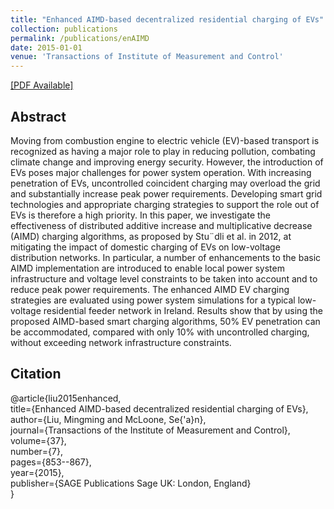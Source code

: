 ```yaml
---
title: "Enhanced AIMD-based decentralized residential charging of EVs"
collection: publications
permalink: /publications/enAIMD
date: 2015-01-01
venue: 'Transactions of Institute of Measurement and Control'
---
```


[[PDF Available]](http://ming2liu.github.io/files/enAIMD.pdf)

## Abstract

Moving from combustion engine to electric vehicle (EV)-based transport is recognized as having a major role to play in reducing pollution, combating
climate change and improving energy security. However, the introduction of EVs poses major challenges for power system operation. With increasing
penetration of EVs, uncontrolled coincident charging may overload the grid and substantially increase peak power requirements. Developing smart grid
technologies and appropriate charging strategies to support the role out of EVs is therefore a high priority. In this paper, we investigate the effectiveness
of distributed additive increase and multiplicative decrease (AIMD) charging algorithms, as proposed by Stu¨dli et al. in 2012, at mitigating the impact of
domestic charging of EVs on low-voltage distribution networks. In particular, a number of enhancements to the basic AIMD implementation are introduced
to enable local power system infrastructure and voltage level constraints to be taken into account and to reduce peak power requirements. The
enhanced AIMD EV charging strategies are evaluated using power system simulations for a typical low-voltage residential feeder network in Ireland.
Results show that by using the proposed AIMD-based smart charging algorithms, 50% EV penetration can be accommodated, compared with only 10%
with uncontrolled charging, without exceeding network infrastructure constraints.

## Citation

@article{liu2015enhanced,<br>
  title={Enhanced AIMD-based decentralized residential charging of EVs},<br>
  author={Liu, Mingming and McLoone, Se{\'a}n},<br>
  journal={Transactions of the Institute of Measurement and Control},<br>
  volume={37},<br>
  number={7},<br>
  pages={853--867},<br>
  year={2015},<br>
  publisher={SAGE Publications Sage UK: London, England}<br>
}

